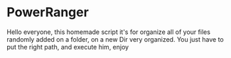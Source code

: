 # PowerRanger

Hello everyone, this homemade script it's for organize all of your files randomly added on a folder, on a new Dir very organized.
You just have to put the right path, and execute him, enjoy
